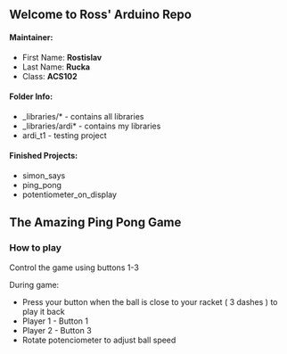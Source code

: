 ## Welcome to Ross' Arduino Repo

#### Maintainer:
- First Name: **Rostislav**
- Last Name: **Rucka**
- Class: **ACS102**


#### Folder Info:
- _libraries/* - contains all libraries
- _libraries/ardi* - contains my libraries
- ardi_t1 - testing project

#### Finished Projects:
- simon_says
- ping_pong
- potentiometer_on_display



## The Amazing Ping Pong Game

### How to play
Control the game using buttons 1-3

During game:
- Press your button when the ball is close to your racket ( 3 dashes ) to play it back
- Player 1 - Button 1
- Player 2 - Button 3
- Rotate potenciometer to adjust ball speed
